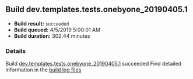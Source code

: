 ## Build dev.templates.tests.onebyone_20190405.1
- **Build result:** `succeeded`
- **Build queued:** 4/5/2019 5:00:01 AM
- **Build duration:** 302.44 minutes
### Details
Build [dev.templates.tests.onebyone_20190405.1](https://winappstudio.visualstudio.com/web/build.aspx?pcguid=a4ef43be-68ce-4195-a619-079b4d9834c2&builduri=vstfs%3a%2f%2f%2fBuild%2fBuild%2f27500) succeeded
Find detailed information in the [build log files](https://uwpctdiags.blob.core.windows.net/buildlogs/dev.templates.tests.onebyone_20190405.1_logs.zip)
